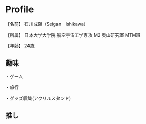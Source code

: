 # Profile
  【名前】
石川成願（Seigan　Ishikawa）

  【所属】
日本大学大学院  航空宇宙工学専攻  M2  奥山研究室  MTM班

  【年齢】
  24歳

  
##  趣味
・ゲーム

・旅行
  
・グッズ収集(アクリルスタンド)

##  推し
